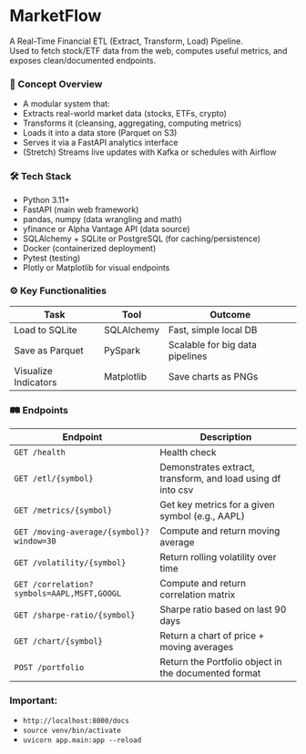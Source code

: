# MarketFlow
A Real-Time Financial ETL (Extract, Transform, Load) Pipeline.<br>
Used to fetch stock/ETF data from the web, computes useful metrics, and exposes clean/documented endpoints.

<h3>🧠 Concept Overview</h3>

* A modular system that:
* Extracts real-world market data (stocks, ETFs, crypto)
* Transforms it (cleansing, aggregating, computing metrics)
* Loads it into a data store (Parquet on S3)
* Serves it via a FastAPI analytics interface
* (Stretch) Streams live updates with Kafka or schedules with Airflow

<h3>🛠️ Tech Stack</h3>

* Python 3.11+<br>
* FastAPI (main web framework)<br>
* pandas, numpy (data wrangling and math)<br>
* yfinance or Alpha Vantage API (data source)<br>
* SQLAlchemy + SQLite or PostgreSQL (for caching/persistence)<br>
* Docker (containerized deployment)<br>
* Pytest (testing)<br>
* Plotly or Matplotlib for visual endpoints<br>

<h3>⚙️ Key Functionalities</h3>

| Task                 | Tool       | Outcome                         |
| -------------------- | ---------- | ------------------------------- |
| Load to SQLite       | SQLAlchemy | Fast, simple local DB           |
| Save as Parquet      | PySpark    | Scalable for big data pipelines |
| Visualize Indicators | Matplotlib | Save charts as PNGs             |


<h3>🛤️ Endpoints</h3>

| Endpoint                                   | Description                                                  |
| ------------------------------------------ | ----------------------------------------------------         |
| `GET /health`                              | Health check                                                 |
| `GET /etl/{symbol}`                        | Demonstrates extract, transform, and load using df into csv  |
| `GET /metrics/{symbol}`                    | Get key metrics for a given symbol (e.g., AAPL)              |
| `GET /moving-average/{symbol}?window=30`   | Compute and return moving average                            |
| `GET /volatility/{symbol}`                 | Return rolling volatility over time                          |
| `GET /correlation?symbols=AAPL,MSFT,GOOGL` | Compute and return correlation matrix                        |
| `GET /sharpe-ratio/{symbol}`               | Sharpe ratio based on last 90 days                           |
| `GET /chart/{symbol}`                      | Return a chart of price + moving averages                    |
| `POST /portfolio`                          | Return the Portfolio object in the documented format         |

<h3>Important:</h3>

* `http://localhost:8000/docs`
* `source venv/bin/activate`
* `uvicorn app.main:app --reload`
